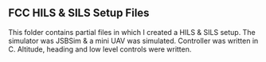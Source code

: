 ## FCC HILS & SILS Setup Files

This folder contains partial files in which I created a HILS & SILS setup. The simulator was JSBSim & a mini UAV was simulated. Controller was written in C. Altitude, heading and low level controls were written.

